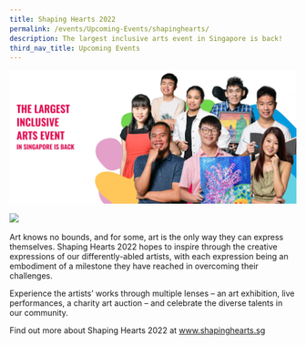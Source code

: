 ```yaml
---
title: Shaping Hearts 2022
permalink: /events/Upcoming-Events/shapinghearts/
description: The largest inclusive arts event in Singapore is back!
third_nav_title: Upcoming Events
---
```

![](/images/Events/Upcoming%20Events/Shaping%20Hearts/SH%20Website%20Banner.jpg)

![](https://shapinghearts.sg/wp-content/uploads/2022/09/Frame-242-2.svg)

Art knows no bounds, and for some, art is the only way they can express themselves. Shaping Hearts 2022 hopes to inspire through the creative expressions of our differently-abled artists, with each expression being an embodiment of a milestone they have reached in overcoming their challenges.  
  
Experience the artists’ works through multiple lenses – an art exhibition, live performances, a charity art auction – and celebrate the diverse talents in our community.

Find out more about Shaping Hearts 2022 at www.shapinghearts.sg 